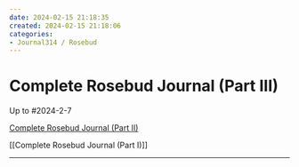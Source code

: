 ```yaml
---
date: 2024-02-15 21:18:35
created: 2024-02-15 21:18:06
categories:
- Journal314 / Rosebud
---
```


# Complete Rosebud Journal (Part III)

Up to #2024-2-7

[Complete Rosebud Journal (Part II)](Complete%20Rosebud%20Journal%20\(Part%20II\).md)

[[Complete Rosebud Journal (Part I)]]

* * *